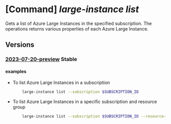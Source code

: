 # [Command] _large-instance list_

Gets a list of Azure Large Instances in the specified subscription. The operations returns various properties of each Azure Large Instance.

## Versions

### [2023-07-20-preview](/Resources/mgmt-plane/L3N1YnNjcmlwdGlvbnMve30vcHJvdmlkZXJzL21pY3Jvc29mdC5henVyZWxhcmdlaW5zdGFuY2UvYXp1cmVsYXJnZWluc3RhbmNlcw==/2023-07-20-preview.xml) **Stable**

<!-- mgmt-plane /subscriptions/{}/providers/microsoft.azurelargeinstance/azurelargeinstances 2023-07-20-preview -->
<!-- mgmt-plane /subscriptions/{}/resourcegroups/{}/providers/microsoft.azurelargeinstance/azurelargeinstances 2023-07-20-preview -->

#### examples

- To list Azure Large Instances in a subscription
    ```bash
        large-instance list --subscription $SUBSCRIPTION_ID
    ```

- To list Azure Large Instances in a specific subscription and resource group
    ```bash
        large-instance list --subscription $SUBSCRIPTION_ID --resource-group $RESOURCE_GROUP
    ```
